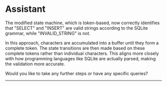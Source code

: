 # Assistant

The modified state machine, which is token-based, now correctly identifies that "SELECT" and "INSERT" are valid strings according to the SQLite grammar, while "INVALID_STRING" is not.

In this approach, characters are accumulated into a buffer until they form a complete token. The state transitions are then made based on these complete tokens rather than individual characters. This aligns more closely with how programming languages like SQLite are actually parsed, making the validation more accurate.

Would you like to take any further steps or have any specific queries?

---
